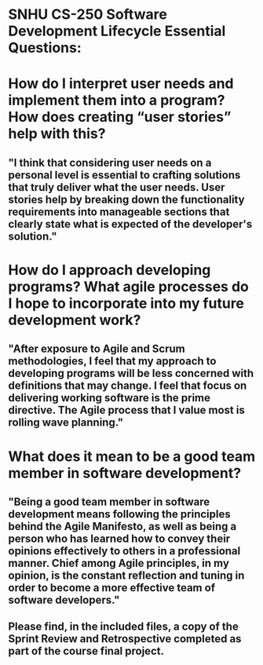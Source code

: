 # SNHU CS-250 Software Development Lifecycle Essential Questions:
# How do I interpret user needs and implement them into a program? How does creating “user stories” help with this?
## "I think that considering user needs on a personal level is essential to crafting solutions that truly deliver what the user needs. User stories help by breaking down the functionality requirements into manageable sections that clearly state what is expected of the developer's solution."
# How do I approach developing programs? What agile processes do I hope to incorporate into my future development work?
## "After exposure to Agile and Scrum methodologies, I feel that my approach to developing programs will be less concerned with definitions that may change. I feel that focus on delivering working software is the prime directive. The Agile process that I value most is rolling wave planning." 
# What does it mean to be a good team member in software development?
## "Being a good team member in software development means following the principles behind the Agile Manifesto, as well as being a person who has learned how to convey their opinions effectively to others in a professional manner. Chief among Agile principles, in my opinion, is the constant reflection and tuning in order to become a more effective team of software developers."
## Please find, in the included files, a copy of the Sprint Review and Retrospective completed as part of the course final project.
